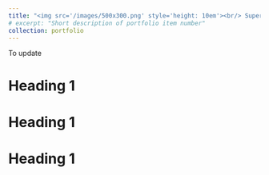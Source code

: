 ```yaml
---
title: "<img src='/images/500x300.png' style='height: 10em'><br/> Supercritical laminar flame"
# excerpt: "Short description of portfolio item number"
collection: portfolio
---
```


To update

Heading 1
======

Heading 1
======


Heading 1
======

